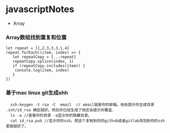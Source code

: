 # javascriptNotes

* Array
### Array数组找到重复和位置
```
let repeat = [1,2,3,3,3,1,4] 
repeat.forEach((item, index) => {
   let repeatCopy = [...repeat]
   repeatCopy.splice(index, 1)
   if (repeatCopy.includes(item)) {
	console.log(item, index)
   }
})
```
### 基于mac linux git生成shh
```
  ssh-keygen -t rsa -C  email  // email就是你的邮箱。他会提示你生成目录 .ssh/id_rsa 确定就好。然后你已经生成了他还会提示你覆盖.
  ls -a //查看你的目录 -a显示你的隐藏目录。
  cat id_rsa.pub //显示你的ssh。把这个复制到你的github或者gitlab添加到你的ssh里面就好了。
```
